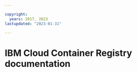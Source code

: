 ```yaml
---

copyright:
  years: 2017, 2023
lastupdated: "2023-01-31"

---
```



# IBM Cloud Container Registry documentation


